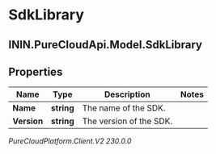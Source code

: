 # SdkLibrary

## ININ.PureCloudApi.Model.SdkLibrary

## Properties

|Name | Type | Description | Notes|
|------------ | ------------- | ------------- | -------------|
| **Name** | **string** | The name of the SDK. | |
| **Version** | **string** | The version of the SDK. | |



_PureCloudPlatform.Client.V2 230.0.0_
